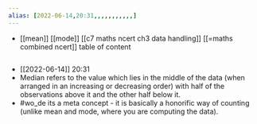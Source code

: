 ```yaml
---
alias: [2022-06-14,20:31,,,,,,,,,,,]
---
```

- [[mean]] [[mode]] [[c7 maths ncert ch3 data handling]] [[=maths combined ncert]]
table of content
```toc
```

- [[2022-06-14]] 20:31
- Median refers to the value which lies in the middle of the data (when arranged in an increasing or decreasing order) with half of the observations above it and the other half below it.
- #wo_de its a meta concept - it is basically a honorific way of counting (unlike mean and mode, where you are computing the data).
